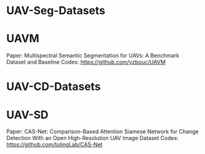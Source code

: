 # UAV-Seg-Datasets
# UAVM
Paper: Multispectral Semantic Segmentation for UAVs: A Benchmark Dataset and Baseline
Codes: https://github.com/yzbouc/UAVM

# UAV-CD-Datasets
# UAV-SD
Paper: CAS-Net: Comparison-Based Attention Siamese Network for Change Detection With an Open High-Resolution UAV Image Dataset
Codes: https://github.com/tulingLab/CAS-Net


